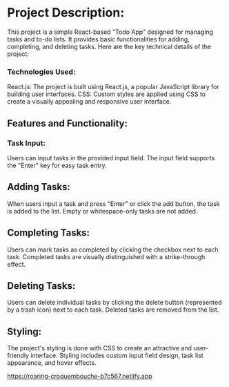 # Project Description:

This project is a simple React-based "Todo App" designed for managing tasks and to-do lists. It provides basic functionalities for adding, completing, and deleting tasks. Here are the key technical details of the project:

### Technologies Used:

React.js: The project is built using React.js, a popular JavaScript library for building user interfaces.
CSS: Custom styles are applied using CSS to create a visually appealing and responsive user interface.

## Features and Functionality:

### Task Input:

Users can input tasks in the provided input field.
The input field supports the "Enter" key for easy task entry.

## Adding Tasks:

When users input a task and press "Enter" or click the add button, the task is added to the list.
Empty or whitespace-only tasks are not added.

## Completing Tasks:

Users can mark tasks as completed by clicking the checkbox next to each task.
Completed tasks are visually distinguished with a strike-through effect.

## Deleting Tasks:

Users can delete individual tasks by clicking the delete button (represented by a trash icon) next to each task.
Deleted tasks are removed from the list.

## Styling:

The project's styling is done with CSS to create an attractive and user-friendly interface.
Styling includes custom input field design, task list appearance, and hover effects.

https://roaring-croquembouche-b7c567.netlify.app
